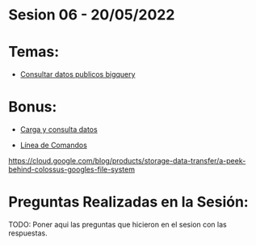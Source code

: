 # Sesion 06 - 20/05/2022

# Temas:

- [Consultar datos publicos bigquery](https://cloud.google.com/bigquery/docs/quickstarts/query-public-dataset-console)

# Bonus:

- [Carga y consulta datos](https://cloud.google.com/bigquery/docs/quickstarts/load-data-console)

- [Línea de Comandos](https://cloud.google.com/bigquery/docs/quickstarts/load-data-bq)

https://cloud.google.com/blog/products/storage-data-transfer/a-peek-behind-colossus-googles-file-system

# Preguntas Realizadas en la Sesión:

TODO: Poner aqui las preguntas que hicieron en el sesion con las respuestas.